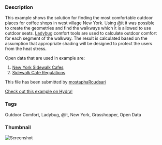 ### Description 
This example shows the solution for finding the most comfortable outdoor places for coffee shops in west village New York. Using [@it]( http://www.food4rhino.com/project/open-data-gis-osm?ufh) it was possible to create the geometries and find the walkways which it is allowed to use outdoor seats. [Ladybug](http://www.grasshopper3d.com/group/ladybug) comfort tools are used to calculate outdoor comfort for each segment of the walkway. The result is calculated based on the assumption that appropriate shading will be designed to protect the users from the heat stress.

Open data that are used in example are:
1. [New York Sidewalk Cafes](http://www.nyc.gov/html/dcp/html/bytes/dwnsidewalk.shtml)
2. [Sidewalk Cafe Regulations](https://data.cityofnewyork.us/City-Government/Sidewalk-Caf-Regulations-GIS-Shapefile/qsuf-mgjh)

This file has been submitted by [mostaphaRoudsari](https://github.com/mostaphaRoudsari)

[Check out this example on Hydra!](http://hydrashare.github.io/hydra/viewer?owner=mostaphaRoudsari&fork=hydra_1&id=locate_coffee_shops_based_on_outdoor_comfort)
### Tags 
Outdoor Comfort, Ladybug, @it, New York, Grasshopper, Open Data
### Thumbnail 
![Screenshot](https://raw.githubusercontent.com/mostaphaRoudsari/hydra/master/locate_coffee_shops_based_on_outdoor_comfort/thumbnail.png)

